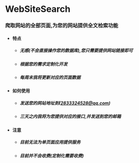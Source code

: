 # WebSiteSearch
### 爬取网站的全部页面,为您的网站提供全文检索功能

- #### 特点
    - ##### 无感(不会直接操作您的数据库),您只需要提供网站链接即可
    - ##### 根据您的需求定制化开发
    - ##### 每周末我将更新对应的页面数据

- #### 如何使用
    - ##### 发送您的网站地址到(2833324528@qq.com)
    - ##### 三天之内我将为您提供对应的接口,并发送到您的邮箱
 
- #### 注意
    - ##### 目前无法为单页面应用提供服务
    - ##### 目前并不会收费(定制化需要收费)